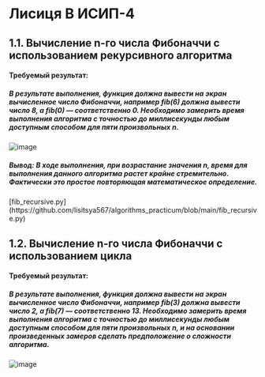 <h1>Лисиця В ИСИП-4</h1>
<h2>1.1. Вычисление n-го числа Фибоначчи с использованием рекурсивного алгоритма</h2> 

<h4>Требуемый результат:</h4>
<h5>В результате выполнения, функция должна вывести на экран вычисленное число Фибоначчи, например fib(6) должна вывести число 8, а fib(0) — соответственно 0.
Необходимо замерить время выполнения алгоритма с точностью до миллисекунды любым доступным способом для пяти произвольных n.</h5>

![image](https://github.com/user-attachments/assets/b261cd7b-c0aa-464c-a47e-f85691753b2e)

<h5>Вывод: В ходе выполнения, при возрастание значения n, время для выполнения данного алгоритма растет крайне стремительно. Фактически это простое повторяющая математическое определение.</h5> 
[fib_recursive.py](https://github.com/lisitsya567/algorithms_practicum/blob/main/fib_recursive.py)
<br> 

<h2>1.2. Вычисление n-го числа Фибоначчи с использованием цикла</h2>
<h4>Требуемый результат:</h4>
<h5>В результате выполнения, функция должна вывести на экран вычисленное число Фибоначчи, например fib(3) должна вывести число 2, а fib(7) — соответственно 13.
Необходимо замерить время выполнения алгоритма с точностью до миллисекунды любым доступным способом для пяти произвольных n, и на основании произведенных замеров сделать предположение о сложности алгоритма.</h5>

![image](https://github.com/user-attachments/assets/4dab6603-d4ba-4cd6-8d51-268dc3172bf7)

